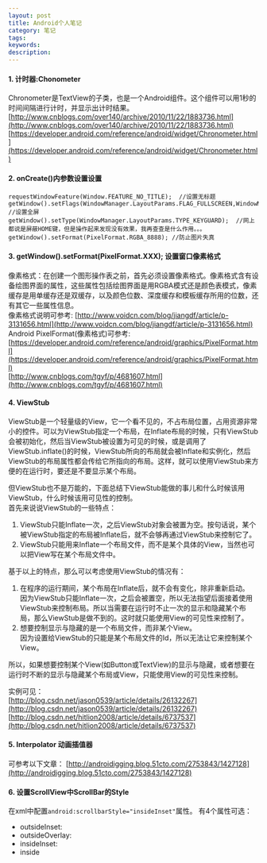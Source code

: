 ```yaml
---
layout: post
title: Android个人笔记
category: 笔记
tags:
keywords:
description:
---
```


#### 1. 计时器:Chonometer
Chronometer是TextView的子类，也是一个Android组件。这个组件可以用1秒的时间间隔进行计时，并显示出计时结果。
[http://www.cnblogs.com/over140/archive/2010/11/22/1883736.html](http://www.cnblogs.com/over140/archive/2010/11/22/1883736.html)
[https://developer.android.com/reference/android/widget/Chronometer.html](https://developer.android.com/reference/android/widget/Chronometer.html)

#### 2. onCreate()内参数设置设置
```
requestWindowFeature(Window.FEATURE_NO_TITLE);  //设置无标题
getWindow().setFlags(WindowManager.LayoutParams.FLAG_FULLSCREEN,WindowManager.LayoutParams.FLAG_FULLSCREEN);  //设置全屏
getWindow().setType(WindowManager.LayoutParams.TYPE_KEYGUARD);  //网上都说是屏蔽HOME键，但是操作起来发现没有效果，我再查查是什么作用。。。
getWindow().setFormat(PixelFormat.RGBA_8888); //防止图片失真
```

#### 3. getWindow().setFormat(PixelFormat.XXX); 设置窗口像素格式
像素格式：在创建一个图形操作表之前，首先必须设置像素格式。像素格式含有设备绘图界面的属性，这些属性包括绘图界面是用RGBA模式还是颜色表模式，像素缓存是用单缓存还是双缓存，以及颜色位数、深度缓存和模板缓存所用的位数，还有其它一些属性信息。  
像素格式说明可参考:   [http://www.voidcn.com/blog/jiangdf/article/p-3131656.html](http://www.voidcn.com/blog/jiangdf/article/p-3131656.html)   
Android PixelFormat(像素格式)可参考:  
[https://developer.android.com/reference/android/graphics/PixelFormat.html](https://developer.android.com/reference/android/graphics/PixelFormat.html)  
[http://www.cnblogs.com/tgyf/p/4681607.html](http://www.cnblogs.com/tgyf/p/4681607.html)

#### 4. ViewStub
ViewStub是一个轻量级的View，它一个看不见的，不占布局位置，占用资源非常小的控件。可以为ViewStub指定一个布局，在Inflate布局的时候，只有ViewStub会被初始化，然后当ViewStub被设置为可见的时候，或是调用了ViewStub.inflate()的时候，ViewStub所向的布局就会被Inflate和实例化，然后ViewStub的布局属性都会传给它所指向的布局。这样，就可以使用ViewStub来方便的在运行时，要还是不要显示某个布局。  

但ViewStub也不是万能的，下面总结下ViewStub能做的事儿和什么时候该用ViewStub，什么时候该用可见性的控制。  
首先来说说ViewStub的一些特点：
1. ViewStub只能Inflate一次，之后ViewStub对象会被置为空。按句话说，某个被ViewStub指定的布局被Inflate后，就不会够再通过ViewStub来控制它了。
2. ViewStub只能用来Inflate一个布局文件，而不是某个具体的View，当然也可以把View写在某个布局文件中。

基于以上的特点，那么可以考虑使用ViewStub的情况有：
1. 在程序的运行期间，某个布局在Inflate后，就不会有变化，除非重新启动。  
因为ViewStub只能Inflate一次，之后会被置空，所以无法指望后面接着使用ViewStub来控制布局。所以当需要在运行时不止一次的显示和隐藏某个布局，那么ViewStub是做不到的。这时就只能使用View的可见性来控制了。
2. 想要控制显示与隐藏的是一个布局文件，而非某个View。  
因为设置给ViewStub的只能是某个布局文件的Id，所以无法让它来控制某个View。  

所以，如果想要控制某个View(如Button或TextView)的显示与隐藏，或者想要在运行时不断的显示与隐藏某个布局或View，只能使用View的可见性来控制。

实例可见：  
[http://blog.csdn.net/jason0539/article/details/26132267](http://blog.csdn.net/jason0539/article/details/26132267)  
[http://blog.csdn.net/hitlion2008/article/details/6737537](http://blog.csdn.net/hitlion2008/article/details/6737537)  

#### 5. Interpolator 动画插值器
可参考以下文章：
[http://androidigging.blog.51cto.com/2753843/1427128](http://androidigging.blog.51cto.com/2753843/1427128)

#### 6. 设置ScrollView中ScrollBar的Style
在xml中配置`android:scrollbarStyle="insideInset"`属性。
有4个属性可选：
- outsideInset:
- outsideOverlay:
- insideInset:
- inside
